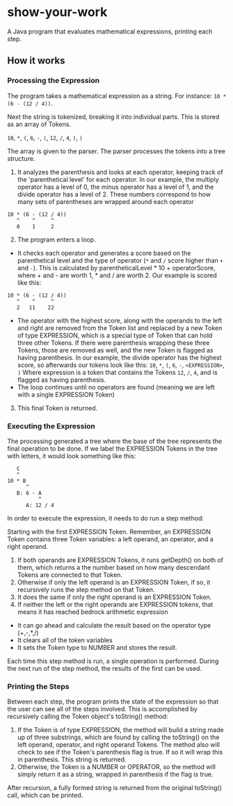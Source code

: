 # show-your-work
A Java program that evaluates mathematical expressions, printing each step.

## How it works

### Processing the Expression

The program takes a mathematical expression as a string. For instance: `10 * (6 - (12 / 4))`.

Next the string is tokenized, breaking it into individual parts. This is stored as an array of Tokens.

`10`, `*`, `(`, `6`, `-`, `(`, `12`, `/`, `4`, `)`, `)`

The array is given to the parser. The parser processes the tokens into a tree structure.
1) It analyzes the parenthesis and looks at each operator, keeping track of the 'parenthetical level' for each operator. In our example, the multiply operator has a level of 0, the minus operator has a level of 1, and the divide operator has a level of 2. These numbers correspond to how many sets of parentheses are wrapped around each operator

```
10 * (6 - (12 / 4))
   ^    ^     ^     
   0    1     2    
```
   
2) The program enters a loop.
- It checks each operator and generates a score based on the parenthetical level and the type of operator (`*` and `/` score higher than `+` and `-`). This is calculated by parentheticalLevel * 10 + operatorScore, where + and - are worth 1, * and / are worth 2. Our example is scored like this:
```
10 * (6 - (12 / 4))
   ^    ^     ^     
   2   11    22    
```

- The operator with the highest score, along with the operands to the left and right are removed from the Token list and replaced by a new Token of type EXPRESSION, which is a special type of Token that can hold three other Tokens. If there were parenthesis wrapping these three Tokens, those are removed as well, and the new Token is flagged as having parenthesis. In our example, the divide operator has the highest score, so afterwards our tokens look like this:
`10`, `*`, `(`, `6`, `-`, `<EXPRESSION>`, `)`
Where expression is a token that contains the Tokens `12`, `/`, `4`, and is flagged as having parenthesis.
- The loop continues until no operators are found (meaning we are left with a single EXPRESSION Token)
3) This final Token is returned.

### Executing the Expression

The processing generated a tree where the base of the tree represents the final operation to be done. If we label the EXPRESSION Tokens in the tree with letters, it would look something like this:
```
   C
   ^
10 * B
      ^
   B: 6 - A
          ^
      A: 12 / 4
```
In order to execute the expression, it needs to do run a step method:

Starting with the first EXPRESSION Token. Remember, an EXPRESSION Token contains three Token variables: a left operand, an operator, and a right operand.
1) If both operands are EXPRESSION Tokens, it runs getDepth() on both of them, which returns a the number based on how many descendant Tokens are connected to that Token.
2) Otherwise if only the left operand is an EXPRESSION Token, if so, it recursively runs the step method on that Token.
3) It does the same if only the right operand is an EXPRESSION Token.
4) If neither the left or the right operands are EXPRESSION tokens, that means it has reached bedrock arithmetic expression
- It can go ahead and calculate the result based on the operator type (+,-,*,/)
- It clears all of the token variables
- It sets the Token type to NUMBER and stores the result.

Each time this step method is run, a single operation is performed. During the next run of the step method, the results of the first can be used.

### Printing the Steps

Between each step, the program prints the state of the expression so that the user can see all of the steps involved. This is accomplished by recursively calling the Token object's toString() method:
1) If the Token is of type EXPRESSION, the method will build a string made up of three substrings, which are found by calling the toString() on the left operand, operator, and right operand Tokens. The method also will check to see if the Token's parenthesis flag is true. If so it will wrap this in parenthesis. This string is returned.
2) Otherwise, the Token is a NUMBER or OPERATOR, so the method will simply return it as a string, wrapped in parenthesis if the flag is true.

After recursion, a fully formed string is returned from the original toString() call, which can be printed.
